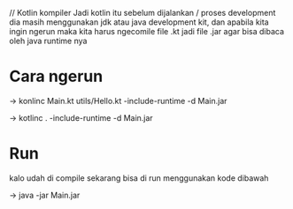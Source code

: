 // Kotlin kompiler
Jadi kotlin itu sebelum dijalankan / proses development dia masih menggunakan jdk atau java development kit, dan apabila kita ingin ngerun
maka kita harus ngecomile file .kt jadi file .jar agar bisa dibaca oleh java runtime nya

# Cara ngerun

-> konlinc Main.kt utils/Hello.kt -include-runtime -d Main.jar

-> kotlinc . -include-runtime -d Main.jar

# Run

kalo udah di compile sekarang bisa di run menggunakan kode dibawah

-> java -jar Main.jar
